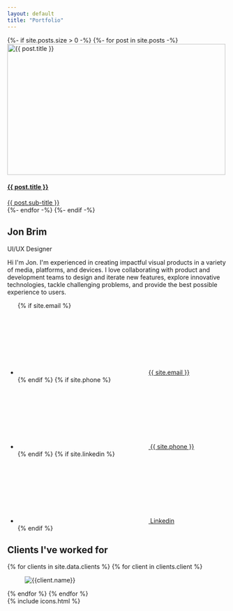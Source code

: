 ```yaml
---
layout: default
title: "Portfolio"
---
```

<main class="home section" >
  {%- if site.posts.size > 0 -%}
      {%- for post in site.posts -%}
          <a class="post post_link" href="{{ post.url | relative_url }}" {% if post.thumbnail_background-color %} style="background-color:{{ post.thumbnail_background-color }}"{% endif %}>
            <img 
              src="{{ post.thumbnail }}"
              class="thumbnail"
              width="500px"
              height="300px"
              alt="{{ post.title }}"
            >
            <div class="scrim">
              <h4 class="title">{{ post.title }}</h4>
              <span class="sub-title">{{ post.sub-title }}</span>
            </div>
          </a>
      {%- endfor -%}
  {%- endif -%}
</main>
<section class="section" >
  <div class="post post_static">
    <h1 class="post_title">
      Jon Brim
    </h1>
    <span class="post_sub-title" >
      UI/UX Designer
    </span>
    <p>
      Hi I'm Jon. I'm experienced in creating impactful visual products in a variety of media, platforms, and devices. I love collaborating with product and development teams to design and iterate new features, explore innovative technologies, tackle challenging problems, and provide the best possible experience to users.
    </p>
    <ul class="social_list">
      {% if site.email %}
      <a href="{{ site.email | prepend: 'mailto:' }}" class="social_item"><li class="social_item_content"><svg><use href="#icon_mail" /></svg>{{ site.email }}</li></a>
      {% endif %}
      {% if site.phone %}
      <a href="{{ site.phone | prepend: 'tel:+' | remove: '(' | remove: ')' }}" class="social_item"><li class="social_item_content"><svg><use href="#icon_phone" /></svg> {{ site.phone }}</li></a>
      {% endif %}
      {% if site.linkedin %}
      <a href="{{ site.linkedin | prepend: 'https://www.linkedin.com/in/' }}" rel="external" target="blank" class="social_item"><li class="social_item_content"><svg><use href="#icon_linkedin" /></svg> Linkedin</li></a>
      {% endif %}
    </ul>
  </div>
</section>
<section class="clients">
  <h2>
    Clients I've worked for
  </h2>
  <article>
    {% for clients in site.data.clients %}
      {% for client in clients.client %}
        <figure aria-label="{{client.name}}">
          <img src="{{ clients.folder }}{{ client.logo }}" alt="{{client.name}}">
        </figure>
      {% endfor %}  
    {% endfor %}  
  </article>
</section>
{% include icons.html %}